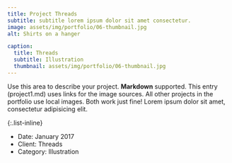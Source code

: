 ```yaml
---
title: Project Threads
subtitle: subtitle lorem ipsum dolor sit amet consectetur.
image: assets/img/portfolio/06-thumbnail.jpg
alt: Shirts on a hanger

caption:
  title: Threads
  subtitle: Illustration
  thumbnail: assets/img/portfolio/06-thumbnail.jpg
---
```

Use this area to describe your project. **Markdown** supported. This entry (project1.md) uses links for the image sources. All other projects in the portfolio use local images. Both work just fine! Lorem ipsum dolor sit amet, consectetur adipisicing elit. 

{:.list-inline}
- Date: January 2017
- Client: Threads
- Category: Illustration

